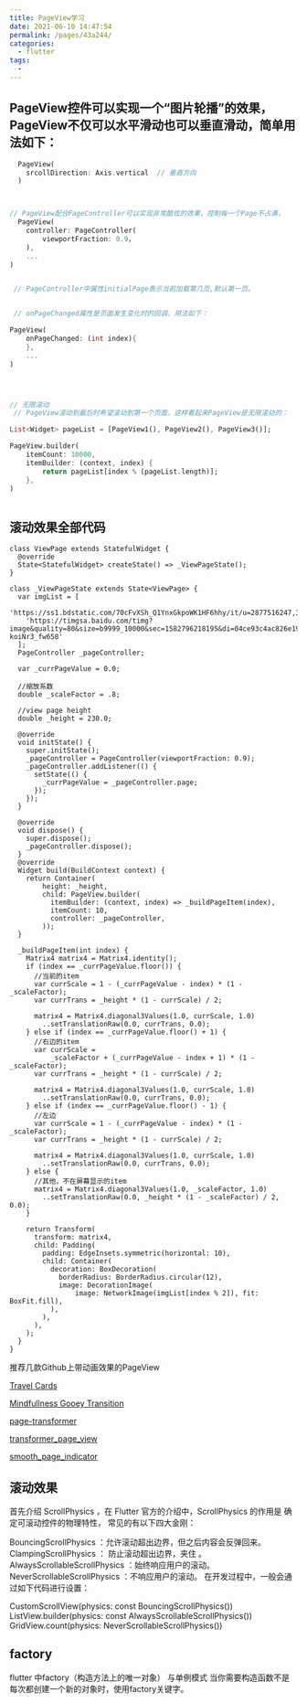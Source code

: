 ```yaml
---
title: PageView学习
date: 2021-06-10 14:47:54
permalink: /pages/43a244/
categories:
  - flutter
tags:
  - 
---
```



## PageView控件可以实现一个“图片轮播”的效果，PageView不仅可以水平滑动也可以垂直滑动，简单用法如下： 

```dart
  PageView(
    srcollDirection: Axis.vertical  // 垂直方向
  )



// PageView配合PageController可以实现非常酷炫的效果，控制每一个Page不占满，
  PageView(
	controller: PageController(
		viewportFraction: 0.9，
	),
	...
)


 // PageController中属性initialPage表示当前加载第几页,默认第一页。


 // onPageChanged属性是页面发生变化时的回调，用法如下：

PageView(
	onPageChanged: (int index){
	},
	...
)




// 无限滚动
 // PageView滚动到最后时希望滚动到第一个页面，这样看起来PageView是无限滚动的：

List<Widget> pageList = [PageView1(), PageView2(), PageView3()];

PageView.builder(
	itemCount: 10000,
	itemBuilder: (context, index) {
		return pageList[index % (pageList.length)];
    },
)



```


## 滚动效果全部代码

```
class ViewPage extends StatefulWidget {
  @override
  State<StatefulWidget> createState() => _ViewPageState();
}

class _ViewPageState extends State<ViewPage> {
  var imgList = [
    'https://ss1.bdstatic.com/70cFvXSh_Q1YnxGkpoWK1HF6hhy/it/u=2877516247,37083492&fm=26&gp=0.jpg',
    'https://timgsa.baidu.com/timg?image&quality=80&size=b9999_10000&sec=1582796218195&di=04ce93c4ac826e19067e71f916cec5d8&imgtype=0&src=http%3A%2F%2Fhbimg.b0.upaiyun.com%2F344fda8b47808261c946c81645bff489c008326f15140-koiNr3_fw658'
  ];
  PageController _pageController;

  var _currPageValue = 0.0;

  //缩放系数
  double _scaleFactor = .8;

  //view page height
  double _height = 230.0;

  @override
  void initState() {
    super.initState();
    _pageController = PageController(viewportFraction: 0.9);
    _pageController.addListener(() {
      setState(() {
        _currPageValue = _pageController.page;
      });
    });
  }

  @override
  void dispose() {
    super.dispose();
    _pageController.dispose();
  }
  @override
  Widget build(BuildContext context) {
    return Container(
        height: _height,
        child: PageView.builder(
          itemBuilder: (context, index) => _buildPageItem(index),
          itemCount: 10,
          controller: _pageController,
        ));
  }

  _buildPageItem(int index) {
    Matrix4 matrix4 = Matrix4.identity();
    if (index == _currPageValue.floor()) {
      //当前的item
      var currScale = 1 - (_currPageValue - index) * (1 - _scaleFactor);
      var currTrans = _height * (1 - currScale) / 2;

      matrix4 = Matrix4.diagonal3Values(1.0, currScale, 1.0)
        ..setTranslationRaw(0.0, currTrans, 0.0);
    } else if (index == _currPageValue.floor() + 1) {
      //右边的item
      var currScale =
          _scaleFactor + (_currPageValue - index + 1) * (1 - _scaleFactor);
      var currTrans = _height * (1 - currScale) / 2;

      matrix4 = Matrix4.diagonal3Values(1.0, currScale, 1.0)
        ..setTranslationRaw(0.0, currTrans, 0.0);
    } else if (index == _currPageValue.floor() - 1) {
      //左边
      var currScale = 1 - (_currPageValue - index) * (1 - _scaleFactor);
      var currTrans = _height * (1 - currScale) / 2;

      matrix4 = Matrix4.diagonal3Values(1.0, currScale, 1.0)
        ..setTranslationRaw(0.0, currTrans, 0.0);
    } else {
      //其他，不在屏幕显示的item
      matrix4 = Matrix4.diagonal3Values(1.0, _scaleFactor, 1.0)
        ..setTranslationRaw(0.0, _height * (1 - _scaleFactor) / 2, 0.0);
    }

    return Transform(
      transform: matrix4,
      child: Padding(
        padding: EdgeInsets.symmetric(horizontal: 10),
        child: Container(
          decoration: BoxDecoration(
            borderRadius: BorderRadius.circular(12),
            image: DecorationImage(
                image: NetworkImage(imgList[index % 2]), fit: BoxFit.fill),
          ),
        ),
      ),
    );
  }
}

```

推荐几款Github上带动画效果的PageView

[Travel Cards](https://github.com/gskinnerTeam/flutter_vignettes/tree/master/vignettes/parallax_travel_cards_list)

[Mindfullness Gooey Transition](https://github.com/gskinnerTeam/flutter_vignettes/tree/master/vignettes/gooey_edge)

[page-transformer](https://github.com/roughike/page-transformer)

[transformer_page_view](https://github.com/best-flutter/transformer_page_view)

[smooth_page_indicator](https://github.com/Milad-Akarie/smooth_page_indicator)





## 滚动效果

首先介绍 ScrollPhysics ，在 Flutter 官方的介绍中，ScrollPhysics 的作用是 确定可滚动控件的物理特性， 常见的有以下四大金刚：

BouncingScrollPhysics ：允许滚动超出边界，但之后内容会反弹回来。
ClampingScrollPhysics ： 防止滚动超出边界，夹住 。
AlwaysScrollableScrollPhysics ：始终响应用户的滚动。
NeverScrollableScrollPhysics ：不响应用户的滚动。
在开发过程中，一般会通过如下代码进行设置：

CustomScrollView(physics: const BouncingScrollPhysics())
 ListView.builder(physics: const AlwaysScrollableScrollPhysics())
 GridView.count(physics: NeverScrollableScrollPhysics())


 ## factory


 flutter 中factory（构造方法上的唯一对象） 与单例模式
 当你需要构造函数不是每次都创建一个新的对象时，使用factory关键字。

